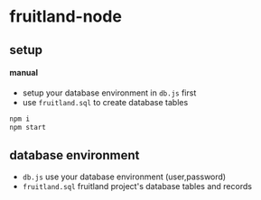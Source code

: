 # fruitland-node
## setup
#### manual
- setup your database environment in `db.js` first
- use `fruitland.sql` to create database tables
```bash
npm i
npm start

```
## database environment
- `db.js`  use your database environment (user,password)
- `fruitland.sql`  fruitland project's database tables and records
